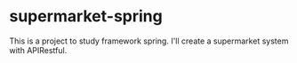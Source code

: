 # supermarket-spring
This is a project to study framework spring. I'll create a supermarket system with APIRestful. 

